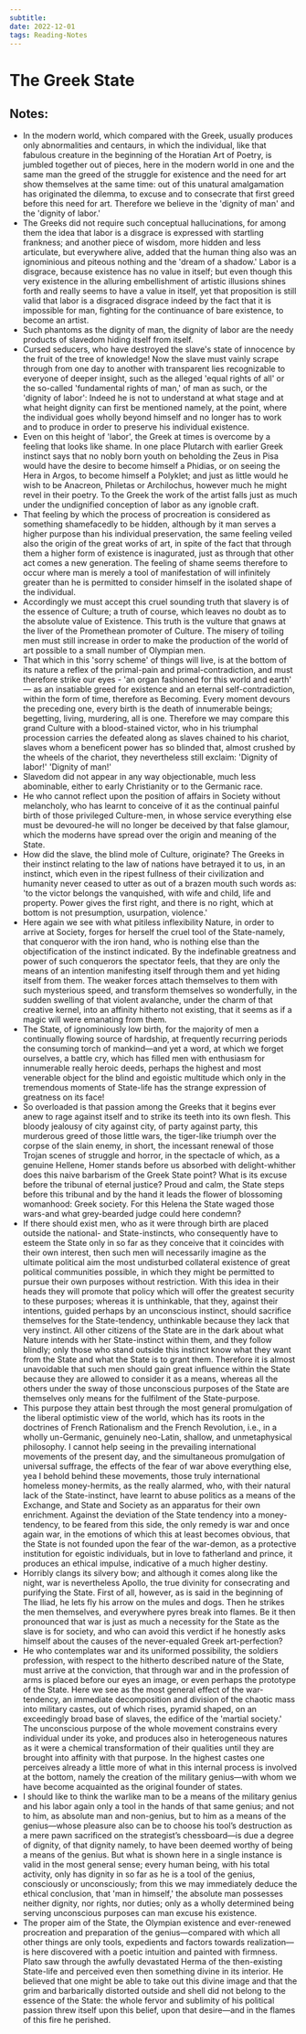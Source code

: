 ```yaml
---
subtitle:
date: 2022-12-01
tags: Reading-Notes
---
```


# The Greek State

## Notes:
- In the modern world, which compared with the Greek, usually produces only abnormalities and centaurs, in which the individual, like that fabulous creature in the beginning of the Horatian Art of Poetry, is jumbled together out of pieces, here in the modern world in one and the same man the greed of the struggle for existence and the need for art show themselves at the same time: out of this unatural amalgamation has originated the dilemma, to excuse and to consecrate that first greed before this need for art. Therefore we believe in the 'dignity of man' and the 'dignity of labor.'
 - The Greeks did not require such conceptual hallucinations, for among them the idea that labor is a disgrace is expressed with startling frankness; and another piece of wisdom, more hidden and less articulate, but everywhere alive, added that the human thing also was an ignominious and piteous nothing and the 'dream of a shadow.' Labor is a disgrace, because existence has no value in itself; but even though this very existence in the alluring embellishment of artistic illusions shines forth and really seems to have a value in itself, yet that proposition is still valid that labor is a disgraced disgrace indeed by the fact that it is impossible for man, fighting for the continuance of bare existence, to become an artist. 
 - Such phantoms as the dignity of man, the dignity of labor are the needy products of slavedom hiding itself from itself.
  - Cursed seducers, who have destroyed the slave's state of innocence by the fruit of the tree of knowledge! Now the slave must vainly scrape through from one day to another with transparent lies recognizable to everyone of deeper insight, such as the alleged 'equal rights of all' or the so-called 'fundamental rights of man,' of man as such, or the 'dignity of labor': Indeed he is not to understand at what stage and at what height dignity can first be mentioned namely, at the point, where the individual goes wholly beyond himself and no longer has to work and to produce in order to preserve his individual existence. 
  - Even on this height of 'labor', the Greek at times is overcome by a feeling that looks like shame. In one place Plutarch with earlier Greek instinct says that no nobly born youth on beholding the Zeus in Pisa would have the desire to become himself a Phidias, or on seeing the Hera in Argos, to become himself a Polyklet; and just as little would he wish to be Anacreon, Philetas or Archilochus, however much he might revel in their poetry. To the Greek the work of the artist falls just as much under the undignified conception of labor as any ignoble craft. 
  - That feeling by which the process of procreation is considered as something shamefacedly to be hidden, although by it man serves a higher purpose than his individual preservation, the same feeling veiled also the origin of the great works of art, in spite of the fact that through them a higher form of existence is inagurated, just as through that other act comes a new generation. The feeling of shame seems therefore to occur where man is merely a tool of manifestation of will infinitely greater than he is permitted to consider himself in the isolated shape of the individual. 
  - Accordingly we must accept this cruel sounding truth that slavery is of the essence of Culture; a truth of course, which leaves no doubt as to the absolute value of Existence. This truth is the vulture that gnaws at the liver of the Promethean promoter of Culture. The misery of toiling men must still increase in order to make the production of the world of art possible to a small number of Olympian men. 
  - That which in this 'sorry scheme' of things will live, is at the bottom of its nature a reflex of the primal-pain and primal-contradiction, and must therefore strike our eyes - 'an organ fashioned for this world and earth' — as an insatiable greed for existence and an eternal self-contradiction, within the form of time, therefore as Becoming. Every moment devours the preceding one, every birth is the death of innumerable beings; begetting, living, murdering, all is one. Therefore we may compare this grand Culture with a blood-stained victor, who in his triumphal procession carries the defeated along as slaves chained to his chariot, slaves whom a beneficent power has so blinded that, almost crushed by the wheels of the chariot, they nevertheless still exclaim: 'Dignity of labor!' 'Dignity of man!'
  - Slavedom did not appear in any way objectionable, much less abominable, either to early Christianity or to the Germanic race. 
  - He who cannot reflect upon the position of affairs in Society without melancholy, who has learnt to conceive of it as the continual painful birth of those privileged Culture-men, in whose service everything else must be devoured-he will no longer be deceived by that false glamour, which the moderns have spread over the origin and meaning of the State. 
  - How did the slave, the blind mole of Culture, originate? The Greeks in their instinct relating to the law of nations have betrayed it to us, in an instinct, which even in the ripest fullness of their civilization and humanity never ceased to utter as out of a brazen mouth such words as: 'to the victor belongs the vanquished, with wife and child, life and property. Power gives the first right, and there is no right, which at bottom is not presumption, usurpation, violence.'
  - Here again we see with what pitiless inflexibility Nature, in order to arrive at Society, forges for herself the cruel tool of the State-namely, that conqueror with the iron hand, who is nothing else than the objectification of the instinct indicated. By the indefinable greatness and power of such conquerors the spectator feels, that they are only the means of an intention manifesting itself through them and yet hiding itself from them. The weaker forces attach themselves to them with such mysterious speed, and transform themselves so wonderfully, in the sudden swelling of that violent avalanche, under the charm of that creative kernel, into an affinity hitherto not existing, that it seems as if a magic will were emanating from them.
  - The State, of ignominiously low birth, for the majority of men a continually flowing source of hardship, at frequently recurring periods the consuming torch of mankind—and yet a word, at which we forget ourselves, a battle cry, which has filled men with enthusiasm for innumerable really heroic deeds, perhaps the highest and most venerable object for the blind and egoistic multitude which only in the tremendous moments of State-life has the strange expression of greatness on its face! 
  - So overloaded is that passion among the Greeks that it begins ever anew to rage against itself and to strike its teeth into its own flesh. This bloody jealousy of city against city, of party against party, this murderous greed of those little wars, the tiger-like triumph over the corpse of the slain enemy, in short, the incessant renewal of those Trojan scenes of struggle and horror, in the spectacle of which, as a genuine Hellene, Homer stands before us absorbed with delight-whither does this naive barbarism of the Greek State point? What is its excuse before the tribunal of eternal justice? Proud and calm, the State steps before this tribunal and by the hand it leads the flower of blossoming womanhood: Greek society. For this Helena the State waged those wars-and what grey-bearded judge could here condemn?
  - If there should exist men, who as it were through birth are placed outside the national- and State-instincts, who consequently have to esteem the State only in so far as they conceive that it coincides with their own interest, then such men will necessarily imagine as the ultimate political aim the most undisturbed collateral existence of great political communities possible, in which they might be permitted to pursue their own purposes without restriction. With this idea in their heads they will promote that policy which will offer the greatest security to these purposes; whereas it is unthinkable, that they, against their intentions, guided perhaps by an unconscious instinct, should sacrifice themselves for the State-tendency, unthinkable because they lack that very instinct. All other citizens of the State are in the dark about what Nature intends with her State-instinct within them, and they follow blindly; only those who stand outside this instinct know what they want from the State and what the State is to grant them. Therefore it is almost unavoidable that such men should gain great influence within the State because they are allowed to consider it as a means, whereas all the others under the sway of those unconscious purposes of the State are themselves only means for the fulfilment of the State-purpose.
  - This purpose they attain best through the most general promulgation of the liberal optimistic view of the world, which has its roots in the doctrines of French Rationalism and the French Revolution, i.e., in a wholly un-Germanic, genuinely neo-Latin, shallow, and unmetaphysical philosophy. I cannot help seeing in the prevailing international movements of the present day, and the simultaneous promulgation of universal suffrage, the effects of the fear of war above everything else, yea I behold behind these movements, those truly international homeless money-hermits, as the really alarmed, who, with their natural lack of the State-instinct, have learnt to abuse politics as a means of the Exchange, and State and Society as an apparatus for their own enrichment. Against the deviation of the State tendency into a money-tendency, to be feared from this side, the only remedy is war and once again war, in the emotions of which this at least becomes obvious, that the State is not founded upon the fear of the war-demon, as a protective institution for egoistic individuals, but in love to fatherland and prince, it produces an ethical impulse, indicative of a much higher destiny.
  - Horribly clangs its silvery bow; and although it comes along like the night, war is nevertheless Apollo, the true divinity for consecrating and purifying the State. First of all, however, as is said in the beginning of The Iliad, he lets fly his arrow on the mules and dogs. Then he strikes the men themselves, and everywhere pyres break into flames. Be it then pronounced that war is just as much a necessity for the State as the slave is for society, and who can avoid this verdict if he honestly asks himself about the causes of the never-equaled Greek art-perfection?
  - He who contemplates war and its uniformed possibility, the soldiers profession, with respect to the hitherto described nature of the State, must arrive at the conviction, that through war and in the profession of arms is placed before our eyes an image, or even perhaps the prototype of the State. Here we see as the most general effect of the war-tendency, an immediate decomposition and division of the chaotic mass into military castes, out of which rises, pyramid shaped, on an exceedingly broad base of slaves, the edifice of the 'martial society.' The unconscious purpose of the whole movement constrains every individual under its yoke, and produces also in heterogeneous natures as it were a chemical transformation of their qualities until they are brought into affinity with that purpose. In the highest castes one perceives already a little more of what in this internal process is involved at the bottom, namely the creation of the military genius—with whom we have become acquainted as the original founder of states.
  - I should like to think the warlike man to be a means of the military genius and his labor again only a tool in the hands of that same genius; and not to him, as absolute man and non-genius, but to him as a means of the genius—whose pleasure also can be to choose his tool’s destruction as a mere pawn sacrificed on the strategist’s chessboard—is due a degree of dignity, of that dignity namely, to have been deemed worthy of being a means of the genius. But what is shown here in a single instance is valid in the most general sense; every human being, with his total activity, only has dignity in so far as he is a tool of the genius, consciously or unconsciously; from this we may immediately deduce the ethical conclusion, that 'man in himself,' the absolute man possesses neither dignity, nor rights, nor duties; only as a wholly determined being serving unconscious purposes can man excuse his existence.
  - The proper aim of the State, the Olympian existence and ever-renewed procreation and preparation of the genius—compared with which all other things are only tools, expedients and factors towards realization—is here discovered with a poetic intuition and painted with firmness. Plato saw through the awfully devastated Herma of the then-existing State-life and perceived even then something divine in its interior. He believed that one might be able to take out this divine image and that the grim and barbarically distorted outside and shell did not belong to the essence of the State: the whole fervor and sublimity of his political passion threw itself upon this belief, upon that desire—and in the flames of this fire he perished.
